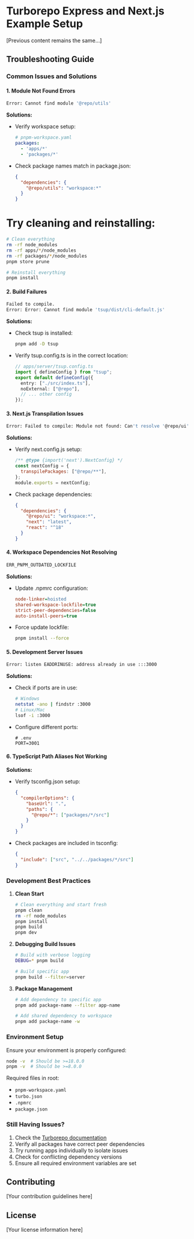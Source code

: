 # Turborepo Express and Next.js Example Setup

[Previous content remains the same...]

## Troubleshooting Guide

### Common Issues and Solutions

#### 1. Module Not Found Errors

```bash
Error: Cannot find module '@repo/utils'
```

**Solutions:**
- Verify workspace setup:
  ```yaml
  # pnpm-workspace.yaml
  packages:
    - 'apps/*'
    - 'packages/*'
  ```
- Check package names match in package.json:
  ```json
  {
    "dependencies": {
      "@repo/utils": "workspace:*"
    }
  }
  ```
# Try cleaning and reinstalling:
  ```bash
  # Clean everything
rm -rf node_modules
rm -rf apps/*/node_modules
rm -rf packages/*/node_modules
pnpm store prune

# Reinstall everything
pnpm install
  ```

#### 2. Build Failures

```bash
Failed to compile.
Error: Error: Cannot find module 'tsup/dist/cli-default.js'
```

**Solutions:**
- Check tsup is installed:
  ```bash
  pnpm add -D tsup
  ```
- Verify tsup.config.ts is in the correct location:
  ```typescript
  // apps/server/tsup.config.ts
  import { defineConfig } from "tsup";
  export default defineConfig({
    entry: ["./src/index.ts"],
    noExternal: ["@repo"],
    // ... other config
  });
  ```

#### 3. Next.js Transpilation Issues

```bash
Error: Failed to compile: Module not found: Can't resolve '@repo/ui'
```

**Solutions:**
- Verify next.config.js setup:
  ```javascript
  /** @type {import('next').NextConfig} */
  const nextConfig = {
    transpilePackages: ["@repo/**"],
  };
  module.exports = nextConfig;
  ```
- Check package dependencies:
  ```json
  {
    "dependencies": {
      "@repo/ui": "workspace:*",
      "next": "latest",
      "react": "^18"
    }
  }
  ```

#### 4. Workspace Dependencies Not Resolving

```bash
ERR_PNPM_OUTDATED_LOCKFILE
```

**Solutions:**
- Update .npmrc configuration:
  ```ini
  node-linker=hoisted
  shared-workspace-lockfile=true
  strict-peer-dependencies=false
  auto-install-peers=true
  ```
- Force update lockfile:
  ```bash
  pnpm install --force
  ```

#### 5. Development Server Issues

```bash
Error: listen EADDRINUSE: address already in use :::3000
```

**Solutions:**
- Check if ports are in use:
  ```bash
  # Windows
  netstat -ano | findstr :3000
  # Linux/Mac
  lsof -i :3000
  ```
- Configure different ports:
  ```env
  # .env
  PORT=3001
  ```

#### 6. TypeScript Path Aliases Not Working

**Solutions:**
- Verify tsconfig.json setup:
  ```json
  {
    "compilerOptions": {
      "baseUrl": ".",
      "paths": {
        "@repo/*": ["packages/*/src"]
      }
    }
  }
  ```
- Check packages are included in tsconfig:
  ```json
  {
    "include": ["src", "../../packages/*/src"]
  }
  ```

### Development Best Practices

1. **Clean Start**
   ```bash
   # Clean everything and start fresh
   pnpm clean
   rm -rf node_modules
   pnpm install
   pnpm build
   pnpm dev
   ```

2. **Debugging Build Issues**
   ```bash
   # Build with verbose logging
   DEBUG=* pnpm build
   
   # Build specific app
   pnpm build --filter=server
   ```

3. **Package Management**
   ```bash
   # Add dependency to specific app
   pnpm add package-name --filter app-name
   
   # Add shared dependency to workspace
   pnpm add package-name -w
   ```

### Environment Setup

Ensure your environment is properly configured:

```bash
node -v  # Should be >=18.0.0
pnpm -v  # Should be >=8.0.0
```

Required files in root:
- `pnpm-workspace.yaml`
- `turbo.json`
- `.npmrc`
- `package.json`

### Still Having Issues?

1. Check the [Turborepo documentation](https://turbo.build/repo/docs)
2. Verify all packages have correct peer dependencies
3. Try running apps individually to isolate issues
4. Check for conflicting dependency versions
5. Ensure all required environment variables are set

## Contributing

[Your contribution guidelines here]

## License

[Your license information here]